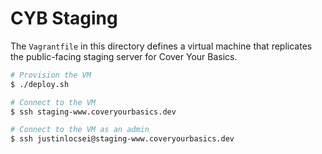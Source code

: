 # CYB Staging

The `Vagrantfile` in this directory defines a virtual machine that replicates
the public-facing staging server for Cover Your Basics.

```bash
# Provision the VM
$ ./deploy.sh

# Connect to the VM
$ ssh staging-www.coveryourbasics.dev

# Connect to the VM as an admin
$ ssh justinlocsei@staging-www.coveryourbasics.dev
```
